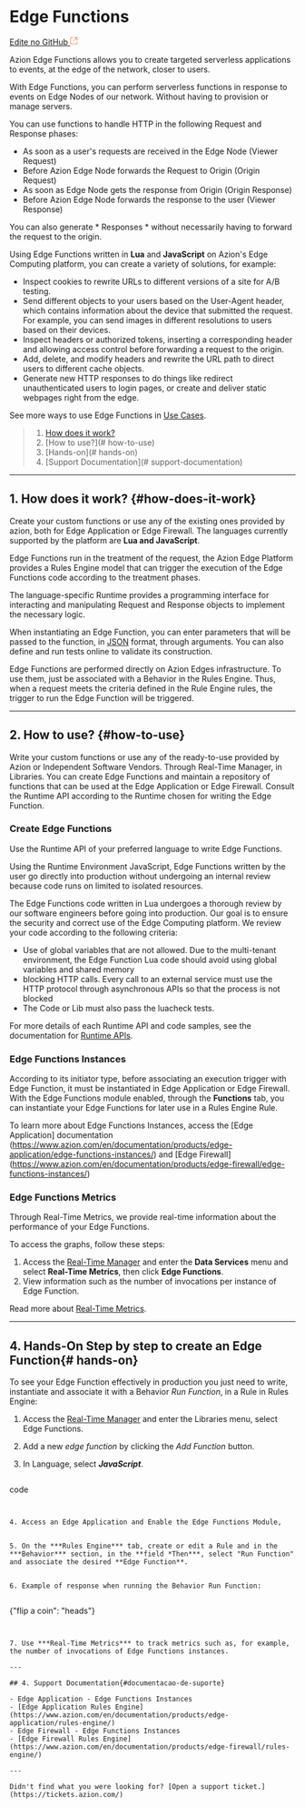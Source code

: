 # Edge **Functions**

[Edite no GitHub <svg width="14" height="14" xmlns="http://www.w3.org/2000/svg"><g fill="none" stroke="#F3652B"><path d="M4.81.71H.672v11.43H12.1V8.001" stroke-width=".8"/><path d="M6.87.786h5.155V5.94M6.31 6.5L12.026.786"/></g></svg>](https://github.com/aziontech/docs_en/edit/master/edge-functions/index.md)

Azion Edge Functions allows you to create targeted serverless applications to events, at the edge of the network, closer to users.

With Edge Functions, you can perform serverless functions in response to events on Edge Nodes of our network. Without having to provision or manage servers. 

You can use functions to handle HTTP in the following Request and Response phases:

- As soon as a user's requests are received in the Edge Node (Viewer Request)
- Before Azion Edge Node forwards the Request to Origin (Origin Request)
- As soon as Edge Node gets the response from Origin (Origin Response)
- Before Azion Edge Node forwards the response to the user (Viewer Response)

You can also generate * Responses * without necessarily having to forward the request to the origin.

Using Edge Functions written in **Lua** and **JavaScript** on Azion's Edge Computing platform, you can create a variety of solutions, for example:

- Inspect cookies to rewrite URLs to different versions of a site for A/B testing.
- Send different objects to your users based on the User-Agent header, which contains information about the device that submitted the request. For example, you can send images in different resolutions to users based on their devices.
- Inspect headers or authorized tokens, inserting a corresponding header and allowing access control before forwarding a request to the origin.
- Add, delete, and modify headers and rewrite the URL path to direct users to different cache objects.
- Generate new HTTP responses to do things like redirect unauthenticated users to login pages, or create and deliver static webpages right from the edge.

See more ways to use Edge Functions in [Use Cases](https://www.azion.com/en/documentation/use-cases/).

> 1. [How does it work?](#how-does-it-work)
> 2. [How to use?](# how-to-use)
> 3. [Hands-on](# hands-on)
> 4. [Support Documentation](# support-documentation)

---

## 1. How does it work? {#how-does-it-work}

Create your custom functions or use any of the existing ones provided by azion, both for Edge Application or Edge Firewall. The languages currently supported by the platform are **Lua and JavaScript**.

Edge Functions run in the treatment of the request, the Azion Edge Platform provides a Rules Engine model that can trigger the execution of the Edge Functions code according to the treatment phases. 

The language-specific Runtime provides a programming interface for interacting and manipulating Request and Response objects to implement the necessary logic.

When instantiating an Edge Function, you can enter parameters that will be passed to the function, in [JSON](https://www.json.org/) format, through arguments. You can also define and run tests online to validate its construction.

Edge Functions are performed directly on Azion Edges infrastructure. To use them, just be associated with a Behavior in the Rules Engine. Thus, when a request meets the criteria defined in the Rule Engine rules, the trigger to run the Edge Function will be triggered.

---

## 2. How to use? {#how-to-use}

Write your custom functions or use any of the ready-to-use provided by Azion or Independent Software Vendors. Through Real-Time Manager, in Libraries. You can create Edge Functions and maintain a repository of functions that can be used at the Edge Application or Edge Firewall. Consult the Runtime API according to the Runtime chosen for writing the Edge Function.

### Create Edge Functions

Use the Runtime API of your preferred language to write Edge Functions.

Using the Runtime Environment JavaScript, Edge Functions written by the user go directly into production without undergoing an internal review because code runs on limited to isolated resources.

The Edge Functions code written in Lua undergoes a thorough review by our software engineers before going into production. Our goal is to ensure the security and correct use of the Edge Computing platform. We review your code according to the following criteria:

- Use of global variables that are not allowed. Due to the multi-tenant environment, the Edge Function Lua code should avoid using global variables and shared memory
- blocking HTTP calls. Every call to an external service must use the HTTP protocol through asynchronous APIs so that the process is not blocked
- The Code or Lib must also pass the luacheck tests.

For more details of each Runtime API and code samples, see the documentation for [Runtime APIs](https://www.azion.com/en/documentation/products/edge-functions/runtime-apis/).

### Edge Functions Instances

According to its initiator type, before associating an execution trigger with Edge Function, it must be instantiated in Edge Application or Edge Firewall. With the Edge Functions module enabled, through the **Functions** tab, you can instantiate your Edge Functions for later use in a Rules Engine Rule.

To learn more about Edge Functions Instances, access the [Edge Application] documentation (https://www.azion.com/en/documentation/products/edge-application/edge-functions-instances/) and [Edge Firewall] (https://www.azion.com/en/documentation/products/edge-firewall/edge-functions-instances/)

### Edge Functions Metrics

Through Real-Time Metrics, we provide real-time information about the performance of your Edge Functions.

To access the graphs, follow these steps:

1. Access the [Real-Time Manager](https://manager.azion.com/) and enter the **Data Services** menu and select **Real-Time Metrics**, then click **Edge Functions**.
2. View information such as the number of invocations per instance of Edge Function.

Read more about [Real-Time Metrics](https://www.azion.com/en/documentation/products/real-time-metrics/).

---

## 4. Hands-On Step by step to create an Edge Function{# hands-on}

To see your Edge Function  effectively in production you just need to write, instantiate and associate it with a Behavior _Run Function_, in a Rule in Rules Engine:

1. Access the [Real-Time Manager](https://manager.azion.com/) and enter the Libraries menu, select Edge Functions.


2. Add a new _edge function_ by clicking the _Add Function_ button.


3. In Language, select ***JavaScript***.


   ~~~
code
   ~~~


4. Access an Edge Application and Enable the Edge Functions Module, 


5. On the ***Rules Engine*** tab, create or edit a Rule and in the ***Behavior*** section, in the **field *Then***, select "Run Function" and associate the desired **Edge Function**. 


6. Example of response when running the Behavior Run Function:


   ~~~
{"flip a coin": "heads"}
   ~~~


7. Use ***Real-Time Metrics*** to track metrics such as, for example, the number of invocations of Edge Functions instances.

---

## 4. Support Documentation{#documentacao-de-suporte}

- Edge Application - Edge Functions Instances
- [Edge Application Rules Engine](https://www.azion.com/en/documentation/products/edge-application/rules-engine/)
- Edge Firewall - Edge Functions Instances
- [Edge Firewall Rules Engine](https://www.azion.com/en/documentation/products/edge-firewall/rules-engine/)

---

Didn't find what you were looking for? [Open a support ticket.](https://tickets.azion.com/)

